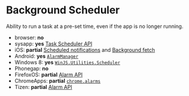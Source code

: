 # Background Scheduler
Ability to run a task at a pre-set time, even if the app is no longer running.

* browser: **no**
* sysapp: **yes** [Task Scheduler API](http://www.w3.org/2012/sysapps/web-alarms/)
* iOS: **partial** [Scheduled notifications](https://developer.apple.com/library/ios/documentation/NetworkingInternet/Conceptual/RemoteNotificationsPG/Chapters/IPhoneOSClientImp.html#//apple_ref/doc/uid/TP40008194-CH103-SW1) and [Background fetch](https://developer.apple.com/library/ios/documentation/UIKit/Reference/UIApplication_Class/Reference/Reference.html#//apple_ref/occ/instm/UIApplication/setMinimumBackgroundFetchInterval:)
* Android: **yes** [`AlarmManager`](http://developer.android.com/reference/android/app/AlarmManager.html)
* Windows 8: **yes** [`WinJS.Utilities.Scheduler`](http://msdn.microsoft.com/en-us/library/windows/apps/dn301978.aspx)
* Phonegap: **no**
* FirefoxOS: **partial** [Alarm API](https://developer.mozilla.org/en-US/docs/WebAPI/Alarm)
* ChromeApps: **partial** [`chrome.alarms`](https://developer.chrome.com/apps/alarms)
* Tizen: **partial** [Alarm API](https://developer.tizen.org/dev-guide/2.2.0/org.tizen.web.device.apireference/tizen/alarm.html)

